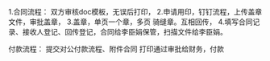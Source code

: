 1.合同流程：
双方审核doc模板，无误后打印，
2.申请用印，钉钉流程，上传盖章文件，审批盖章，
3.盖章，单页一个章，多页 骑缝章。互相回传，
4.填写合同记录、接收人登记、回传登记，合同给李臣娟保管，扫描文件给李臣娟。

付款流程：
提交对公付款流程、附件合同
打印通过审批给财务，付款